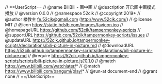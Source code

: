 // ==UserScript==
// @name         BiliBili - 画中画
// @description  开启画中画模式播放
// @version      0.0.0
// @namespace    52cik
// @copyright    2019+
// @author       楼教主 <fe.52cik@gmail.com> (http://www.52cik.com/)
// @license      MIT
// @icon         https://static.hdslb.com/images/favicon.ico
// @homepageURL  https://github.com/52cik/tampermonkey-scripts
// @supportURL   https://github.com/52cik/tampermonkey-scripts/issues
// @updateURL    https://52cik.github.io/tampermonkey-scripts/declarations/bili-picture-in-picture.md
// @downloadURL  https://52cik.github.io/tampermonkey-scripts/declarations/bili-picture-in-picture.md
// @require      https://52cik.github.io/tampermonkey-scripts/scripts/bili-picture-in-picture.js?0.1.0
// @match        https://www.bilibili.com/watchlater/*
// @match        https://www.bilibili.com/bangumi/play/*
// @run-at       document-end
// @grant        none
// ==/UserScript==
